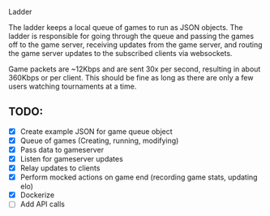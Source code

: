 Ladder
 
The ladder keeps a local queue of games to run as JSON objects. The ladder is responsible for going through the queue and passing the games off to the game server, receiving updates from the game server, and routing the game server updates to the subscribed clients via websockets.

Game packets are ~12Kbps and are sent 30x per second, resulting in about 360Kbps or per client. This should be fine as long as there are only a few users watching tournaments at a time.

## TODO:

- [x] Create example JSON for game queue object
- [x] Queue of games (Creating, running, modifying)
- [x] Pass data to gameserver
- [x] Listen for gameserver updates
- [x] Relay updates to clients
- [x] Perform mocked actions on game end (recording game stats, updating elo)
- [x] Dockerize 
- [ ] Add API calls